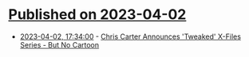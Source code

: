 # [Published on 2023-04-02](index.md)

* [2023-04-02, 17:34:00](https://entertainment.slashdot.org/story/23/04/02/175206/chris-carter-announces-tweaked-x-files-series---but-no-cartoon?utm_source=rss1.0mainlinkanon&utm_medium=feed) - [Chris Carter Announces 'Tweaked' X-Files Series - But No Cartoon](https://entertainment.slashdot.org/story/23/04/02/175206/chris-carter-announces-tweaked-x-files-series---but-no-cartoon?utm_source=rss1.0mainlinkanon&utm_medium=feed)

